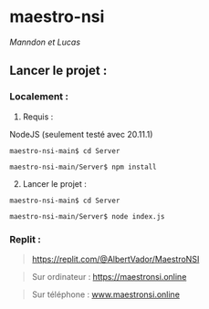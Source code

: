 # maestro-nsi
*Manndon et Lucas*


## Lancer le projet :

### Localement :
1. Requis :
   
NodeJS (seulement testé avec 20.11.1)

`maestro-nsi-main$ cd Server`

`maestro-nsi-main/Server$ npm install`


2. Lancer le projet :
   
`maestro-nsi-main$ cd Server`

`maestro-nsi-main/Server$ node index.js`


### Replit :

> https://replit.com/@AlbertVador/MaestroNSI

> Sur ordinateur : https://maestronsi.online

> Sur téléphone : www.maestronsi.online

